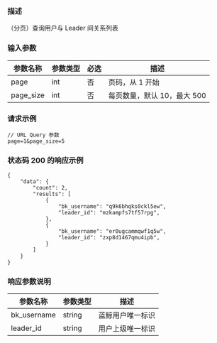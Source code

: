 ### 描述

（分页）查询用户与 Leader 间关系列表

### 输入参数

| 参数名称      | 参数类型 | 必选 | 描述                |
|-----------|------|----|-------------------|
| page      | int  | 否  | 页码，从 1 开始         |
| page_size | int  | 否  | 每页数量，默认 10，最大 500 |

### 请求示例

```
// URL Query 参数
page=1&page_size=5
```

### 状态码 200 的响应示例

```json5
{
    "data": {
        "count": 2,
        "results": [
            {
                "bk_username": "q9k6bhqks0ckl5ew",
                "leader_id": "mzkampfs7tf57rpg",
            },
            {
                "bk_username": "er0ugcammqwf1q5w",
                "leader_id": "zxp8d1467qmu4ipb",
            }
        ]
    }
}
```

### 响应参数说明

| 参数名称        | 参数类型   | 描述       |
|-------------|--------|----------|
| bk_username | string | 蓝鲸用户唯一标识 |
| leader_id   | string | 用户上级唯一标识 |
